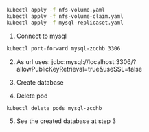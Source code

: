 ```bash
kubectl apply -f nfs-volume.yaml
kubectl apply -f nfs-volume-claim.yaml
kubectl apply -f mysql-replicaset.yaml
```

1) Connect to mysql
```bash
kubectl port-forward mysql-zcchb 3306
```

2) As url uses:
jdbc:mysql://localhost:3306/?allowPublicKeyRetrieval=true&useSSL=false

3) Create database

4) Delete pod
```bash
kubectl delete pods mysql-zcchb
```

5) See the created database at step 3

